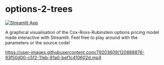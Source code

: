 # options-2-trees

[![Streamlit App](https://static.streamlit.io/badges/streamlit_badge_black_white.svg)](https://share.streamlit.io/t0nychn/options-2-trees/main/final.py) 

A graphical visualisation of the Cox-Ross-Rubinstein options pricing model made interactive with Streamlit. Feel free to play around with the parameters or the source code!

https://user-images.githubusercontent.com/79203609/120888876-93f50d00-c5f2-11eb-91a0-bef1c410602d.mp4
